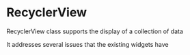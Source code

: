 # RecyclerView
RecyclerView class supports the display of a collection of data


It addresses several issues that the existing widgets have
